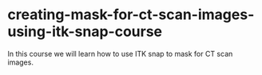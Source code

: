 # creating-mask-for-ct-scan-images-using-itk-snap-course
In this course we will learn how to use ITK snap to mask for CT scan images. 
